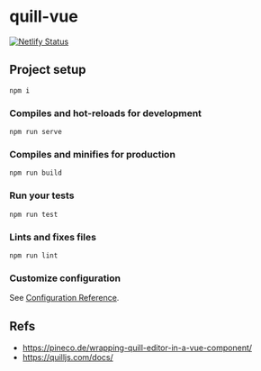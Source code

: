 # quill-vue

[![Netlify Status](https://api.netlify.com/api/v1/badges/cabe5663-6c34-4ca1-ae28-7775a02367ce/deploy-status)](https://vue-quill.netlify.com/)

## Project setup
```
npm i
```

### Compiles and hot-reloads for development
```
npm run serve
```

### Compiles and minifies for production
```
npm run build
```

### Run your tests
```
npm run test
```

### Lints and fixes files
```
npm run lint
```

### Customize configuration
See [Configuration Reference](https://cli.vuejs.org/config/).

## Refs

- https://pineco.de/wrapping-quill-editor-in-a-vue-component/
- https://quilljs.com/docs/

